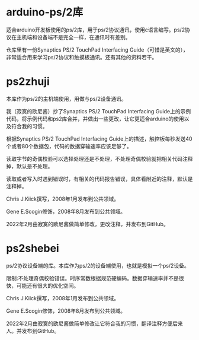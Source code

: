 # arduino-ps/2库
适合arduino开发板使用的ps/2库，用于ps/2协议通讯，使用c语言编写。ps/2协议在主机端和设备端不是完全一样，在通讯时有差别。

仓库里有一份Synaptics PS/2 TouchPad Interfacing Guide（可惜是英文的），非常适合用来学习ps/2协议和触摸板通讯。还有其他的资料若干。
# ps2zhuji
本库作为ps/2的主机端使用，用做与ps/2设备通讯。 

我（寂寞的欧尼酱）抄了Synaptics PS/2 TouchPad Interfacing Guide上的示例代码，将示例代码和ps2库合并，并做出一些更改，让它更适合arduino的使用以及符合我的习惯。

根据Synaptics PS/2 TouchPad Interfacing Guide上的描述，触控板每秒发送40个或者80个数据包，代码的数据穿输速率应该足够了。

读取字节的奇偶校验可以选择处理还是不处理，不处理奇偶校验就把相关代码注释掉，默认是不处理。

读取或者写入时遇到错误时，有相关的代码报告错误，具体看附近的注释，默认是注释掉。

Chris J.Kiick撰写，2008年1月发布到公共领域。

Gene E.Scogin修饰，2008年8月发布到公共领域。

2022年2月由寂寞的欧尼酱做简单修改，更改注释，并发布到GitHub。
# ps2shebei
ps/2协议设备端的库。本库作为ps/2的设备端使用，也就是模拟一个ps/2设备。

限制:不处理奇偶校验错误。时序常数根据规范硬编码。数据穿输速率并不是很快，可能还有很大的优化空间。

Chris J.Kiick撰写，2008年1月发布到公共领域。

Gene E.Scogin修饰，2008年8月发布到公共领域。

2022年2月由寂寞的欧尼酱做简单修改让它符合我的习惯，翻译注释方便后来人。并发布到GitHub。
